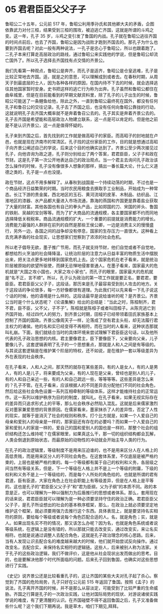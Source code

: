 # 05 君君臣臣父父子子

<MyVideoBoard :bvidArr="['BV1Uf4y1r7TF','BV1QA411u72B']" />

鲁昭公二十五年，公元前 517 年，鲁昭公利用季孙氏和其他卿大夫的矛盾，企图依靠武力对付三桓，结果受到三桓的围攻，被迫逃亡齐国，这就是所谓的斗鸡之变。这一年，孔子 35 岁，斗鸡之变引发了鲁国的内战。孔子就在鲁昭公逃往齐国的时间点前后，也去了齐国，鲁昭公是因为战败才跑到齐国去的。那孔子为什么也要到齐国去呢？对此一般有两种说法，一孔子是忠心于鲁昭公，所以也跟着跑了。二孔子本来打算走高层政治的路线，通过鲁昭公来实践他的学说，但是鲁昭公却流亡国外了。所以孔子选择去齐国找有点交情的齐景公。

我们先看第一种观点，鲁昭公是奔齐，而孔子是适齐，鲁昭公是仓皇逃难，孔子是比较正常地去齐国。适，就是之的意思，可以理解成到或者去。在春秋时期，从周天子到最底层的士人，因为各种各样的原因，在国内待不下去的时候，就会选择逃往其他国家暂时安身。史书把这样的逃亡行为称为出奔。孔子虽然和鲁昭公都住在曲阜城里，但是在目前能看到的早期文献资料里，除了孔子的儿子出生的时候，鲁昭公可能送了一条鲤鱼给他，除此之外，一直到鲁昭公最终死在国外，都没有任何孔子和鲁召公的交往记录。孔子去了齐国之后，也没有任何向鲁昭公靠拢的行动，这就说明孔子去齐国大概率就不是奔着鲁召公去的。孔子其实是奔着齐景公去的。孔子去齐国是希望能和高层政治人物建立联系，这一点是可以肯定的。但是他之前是不是认识齐景公，这一点是值得怀疑的。

孔子来到齐国之后，首先找到的工作就是做高昭子的家臣。而高昭子的封地就在卢邑，也就是现在济南市的常清区。孔子找的这份家臣的工作，目的就是想通过高昭子向齐景公阐述自己的学说，后来这个目的也确实达到了。齐景公至少两次接见过孔子，向他咨询为政之道，孔子则分别给出了两个答案，君君臣臣，父子子和政在节财。这是孔子第一次公开地表达自己的政治观点。当一个君主去询问孔子政治该怎么操作的时候，孔子没有像很多人想象的那样，搞出一番长篇大论，什么仁义道德之类的，孔子是一点也没提。

政在节财，这点不用多解释了。从春秋到战国是一个持续动荡的时期，不过也是一个商品经济日益繁荣的时期。当时农民用粮食去换取手工业制品，开始成为一种常态。长江下游的贵金属，西北地区的玉石、黄河流域的皮革、木制品、纺织品、江淮地区的漆器、水产品都大量进入市场流通，靠海的燕国和齐国更是靠着盐业获取了大量的财富。其他各国也有自己的拳头产品，比如郑国的刀、宋国的斧头、鲁国的铁削、吴越的宝剑等等。而为了扩大商品的流通规模，各主要国家都不约而同地选择降低关税税率。商品流通规模的扩大，一个重要的前提就是消费能力的增长。消费能力最强的人群排在前列的自然是那些王侯公卿，一边是消费主义的慢慢盛行，另外一边，各国之间的战争却没有停息，国家的生存压力一直很大。这种看上去充满矛盾的社会现实，让思想家们觉察到了浓浓的社会危机。

所以老子倡导无欲，墨子推广节用，而孔子就支持节财，他们自觉或者不自觉地，都想给烈火烹油的社会降降温，让统治阶层的注意力从日益丰富的物质生活中摆脱出来，把关注点更多地转移到国家危机上去。这个国家危机在老子看来，就是统治阶层被原始的欲望所驱使，而肆无忌惮地侵害普通人。在墨子看来，国家最大的危机就是“大国之攻小国也，大家之攻小家也”。而孔子的眼里，国家最大的危机就是“名不正，言不顺”。所以，孔子认为政治的第一项工作就是要正名，要君君，要臣臣。君君臣臣父父子子，这段话，那历来是孔子最容易受到别人攻击的地方。关于这段话的争论很多，每一方好像都很有道理。为此我们可以先来看一下孔子说这个话的时候，他的语境是什么样的。这段话最早是说给谁听的呢？是齐景公。齐景公当时是个什么状态呢？《论语集解》给出的总结是：“当此之时，陈桓制齐，君不君，臣不臣，父不父，子不子”。陈桓就是陈桓子或者叫田桓子。从陈完逃亡到齐国开始，经过四代人的努力，到齐景公时期，田桓子已经带领着田氏家族基本上控制了齐国的国政。齐景公像周天子一样，沦落成了空有君主头衔，却无法履行君主权力的诸侯。他的名和实已经变得不再相符。而在当时的人看来，这种状态那就叫礼崩。下面，我们就结合当时的具体环境来尝试理解下君臣臣这句话，以及他所代表的孔子政治思想的内核。君主要像君主，臣下要像臣下，父亲要向父亲，儿子要像儿子。这套逻辑表明了孔子的一个思想重点，那就是人和人之间是有等级的。与其说这套逻辑是在维护某个阶层的特权，还不如说，是在维护一套以等级差异为外在表现的社会秩序。

在孔子看来，人和人之间，那天然的就存在某些差异。有的人是女人，有的人是男人，有的人是儿子，将来要成为父亲，有的人现在是父亲，曾经也是别人的儿子，有的人和自己亲近一些，有的人和自己疏远一些，等等等等。这些差异是怎么来的？孔子不管。在孔子看来，应该根据人的不同差异去分配他们不同的社会角色，然后给这些社会角色设置一系列互相牵制的等级体系，这样才能维持社会的正常运作。这一系列以维护秩序为目的的制度，就叫礼。在孔子看来，如果无视实际存在的差异而只追求形式上的平等，那么社会秩序必然陷入混乱。这就是后来儒家激烈反对墨家兼爱思想的背景原因。在儒家看来，墨家抹杀了人的差异性，否定了人性的现实，就等于是消灭了社会的规则和秩序。打个比方就是，如果一个人爱自己的母亲和爱别人的母亲是一样的，那家庭还有存在的必要吗？而如果一个人爱自己的家和爱别人的家是一样的，爱自己的国和爱别人的国也是一样的，那整个社会的组织结构还怎么维持呢？在儒家眼里，如果真这么干，那一切的组织结构都会瓦解，人类会倒退到原始状态，而最原始的动物性的冲动就会开始主导人类的行为。

在孔子的政治逻辑里，等级制度不是用来压迫谁的，也不是用来区分人在人格上的高低贵贱，而是用来区分人的不同社会角色。在这套体系里，不仅底层是被严格约束的，上层也是被严格约束的。每一个等级都有属于自己的权利和义务，各层级之间当然有等级关系，但是，下一个等级在人格上并不是上一个等级的附庸，下级的权利和义务不是上一个等级给的，而是每个人所处的角色给的。也就是所谓的君有君道，臣有臣道，大家在角色上在社会职能上有等级差异，但是在人格上是平等的。这也是孔子的“君臣臣父父子子”和“君为臣纲，父为子纲”的本质不同。政的本意是正，也可以理解为一种以强制力为后盾推行的思想或者体系。那么，套用现在的话来说，君君臣臣就可以理解为是一种必须要坚持守住的政治正确。君君臣臣父父子子，是孔子所设想出的社会的基本秩序框架，那么，在政治上就必须要坚定地维护这个框架，就必须要用强力去推行这个东西。具体表现上，就是要坚持名实相符的原则，要给每个等级或者说每个角色匹配合适的人。名，就是角色；实，就是人。如果出现名实不符的情况，那又该怎么办呢？因为名，也就是角色系统或者说等级系统，在逻辑上是没有错的，所以那就只能去改变实，通过改变实，来让名实相符。也就是说通过调整人去配合角色，这就是孔子政治理念的核心思路。后来，当有人发现让识去配合名的难度越来越大的时候，他们就开始尝试反向操作。通过改变名，去配合实，来保持名实相符的逻辑链。这些人，后来被别人称为法家。关于孔子的这些政治逻辑，我们不做评价，这是他从社会现状出发而做出的思考。目的，也是要解决他那个时代所面临的问题。后来孔子回到鲁国，也确实对这些思想进行了实践。

《史记》说齐景公还是比较看重孔子的，这让齐国的某些大夫对孔子起了杀心。察觉到了齐国的危险局势，孔子只好在公元前 515 年返回了鲁国。按照《孟子》的说法，孔子离开齐国的时候，并不是那么从容淡定，可能受到了比较严重的生命威胁。齐国之行算是孔子的一次政治实践，让他对国际局势的现状、对游说诸侯实践学说的难度，有了更清醒的认识。在齐国碰壁不得不返回鲁国之后，孔子又准备做些什么呢？这个我们下期再说。我是草木，咱们下期见,拜拜。
